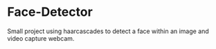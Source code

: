# Face-Detector
Small project using haarcascades to detect a face within an image and video capture webcam. 
